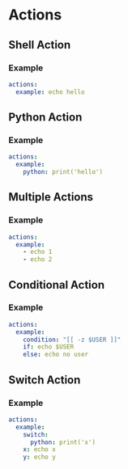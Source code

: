 # Actions

## Shell Action

### Example

```yaml
actions:
  example: echo hello
```

## Python Action

### Example

```yaml
actions:
  example:
    python: print('hello')
```

## Multiple Actions

### Example

```yaml
actions:
  example:
    - echo 1
    - echo 2
```

## Conditional Action

### Example

```yaml
actions:
  example:
    condition: "[[ -z $USER ]]"
    if: echo $USER
    else: echo no user
```

## Switch Action

### Example

```yaml
actions:
  example:
    switch:
      python: print('x')
    x: echo x
    y: echo y
```

